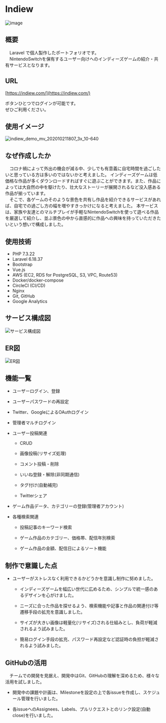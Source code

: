 # Indiew

![image](https://trip-switch-bucket.s3-ap-northeast-1.amazonaws.com/github_image_202010200206.jpeg)

## 概要

　Laravel で個人製作したポートフォリオです。  
　NintendoSwitchを保有するユーザー向けへのインディーズゲームの紹介・共有サービスとなります。

## URL

[https://indiew.com/](https://indiew.com/)

ボタンひとつでログインが可能です。  
ぜひご利用ください。

## 使用イメージ

![indiew_demo_mv_202010211807_3x_10-640](https://user-images.githubusercontent.com/60908658/96700565-8e7fe500-13ca-11eb-82bc-4d0790410512.gif)

## なぜ作成したか

　コロナ禍によって外出の機会が減る中、少しでも有意義に自宅時間を過ごしたいと思っている方は多いのではないかと考えました。
インディーズゲームは低価格な作品が多くダウンロードすればすぐに遊ぶことができます。また、作品によっては大自然の中を駆けたり、壮大なストーリーが展開されるなど没入感ある作品が揃っています。  
　そこで、各ゲームのそのような景色を共有し作品を紹介できるサービスがあれば、自宅での過ごし方の幅を増やすきっかけになると考えました。
本サービスは、家族や友達とのマルチプレイが手軽なNintendoSwitchを使って遊べる作品を厳選して紹介し、並ぶ景色の中から直感的に作品への興味を持っていただきたいという想いで構成しました。

## 使用技術

- PHP 7.3.22
- Laravel 6.18.37
- Bootstrap
- Vue.js
- AWS (EC2, RDS for PostgreSQL, S3, VPC, Route53)
- Docker/docker-compose
- CircleCI (CI/CD)
- Nginx
- Git, GitHub
- Google Analytics

## サービス構成図

![サービス構成図](https://trip-switch-bucket.s3-ap-northeast-1.amazonaws.com/20201007035453_indiew_back.png)

## ER図

![ER図](https://trip-switch-bucket.s3-ap-northeast-1.amazonaws.com/indiew_erd2_202010200130.png)

## 機能一覧

- ユーザーログイン、登録

- ユーザーパスワードの再設定

- Twitter、GoogleによるOAuthログイン

- 管理者マルチログイン

- ユーザー投稿関連

	- CRUD

	- 画像投稿(リサイズ処理)

	- コメント投稿・削除

	- いいね登録・解除(非同期通信)

	- タグ付け(自動補完)

	- Twitterシェア

- ゲーム作品データ、カテゴリーの登録(管理者アカウント)

- 各種検索関連

	- 投稿記事のキーワード検索

	- ゲーム作品のカテゴリー、価格帯、配信年別検索

	- ゲーム作品の金額、配信日によるソート機能

## 制作で意識した点

- ユーザーがストレスなく利用できるかどうかを意識し制作に努めました。

	- インディーズゲームを幅広い世代に広めるため、シンプルで統一感のあるデザインを心がけました。

	- ニーズに合った作品を探せるよう、検索機能や記事と作品の関連付け等遷移手段の拡充を意識しました。

	- サイズが大きい画像は軽量化(リサイズ)される仕組みとし、負荷が軽減されるよう試みました。

	- 簡易ログイン手段の拡充、パスワード再設定など認証時の負担が軽減されるよう試みました。

## GitHubの活用

　チームでの開発を見据え、開発中はGit、GitHubの理解を深めるため、様々な活用を試しました。

- 開発中の課題や計画は、Milestoneを設定の上で各issueを作成し、スケジュール管理を行いました。

- 各issueへのAssignees、Labels、プルリクエストとのリンク設定(自動close)を行いました。
